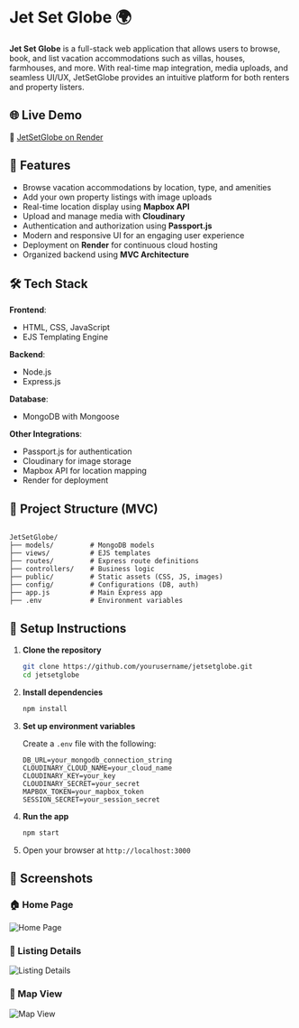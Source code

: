 # Jet Set Globe 🌍

**Jet Set Globe** is a full-stack web application that allows users to browse, book, and list vacation accommodations such as villas, houses, farmhouses, and more. With real-time map integration, media uploads, and seamless UI/UX, JetSetGlobe provides an intuitive platform for both renters and property listers.

## 🌐 Live Demo

🔗 [JetSetGlobe on Render](https://jet-set-globe.onrender.com)

## 🚀 Features

- Browse vacation accommodations by location, type, and amenities
- Add your own property listings with image uploads
- Real-time location display using **Mapbox API**
- Upload and manage media with **Cloudinary**
- Authentication and authorization using **Passport.js**
- Modern and responsive UI for an engaging user experience
- Deployment on **Render** for continuous cloud hosting
- Organized backend using **MVC Architecture**

## 🛠️ Tech Stack

**Frontend**:
- HTML, CSS, JavaScript
- EJS Templating Engine

**Backend**:
- Node.js
- Express.js

**Database**:
- MongoDB with Mongoose

**Other Integrations**:
- Passport.js for authentication
- Cloudinary for image storage
- Mapbox API for location mapping
- Render for deployment

## 📁 Project Structure (MVC)

```

JetSetGlobe/
├── models/         # MongoDB models
├── views/          # EJS templates
├── routes/         # Express route definitions
├── controllers/    # Business logic
├── public/         # Static assets (CSS, JS, images)
├── config/         # Configurations (DB, auth)
├── app.js          # Main Express app
├── .env            # Environment variables

````

## 🧪 Setup Instructions

1. **Clone the repository**
   ```bash
   git clone https://github.com/yourusername/jetsetglobe.git
   cd jetsetglobe

2. **Install dependencies**

   ```bash
   npm install
   ```

3. **Set up environment variables**

   Create a `.env` file with the following:

   ```env
   DB_URL=your_mongodb_connection_string
   CLOUDINARY_CLOUD_NAME=your_cloud_name
   CLOUDINARY_KEY=your_key
   CLOUDINARY_SECRET=your_secret
   MAPBOX_TOKEN=your_mapbox_token
   SESSION_SECRET=your_session_secret
   ```

4. **Run the app**

   ```bash
   npm start
   ```

5. Open your browser at `http://localhost:3000`

## 📸 Screenshots

### 🏠 Home Page
![Home Page](https://i.postimg.cc/fRNKq5V9/Screenshot-2025-05-15-125754.png)

### 📍 Listing Details
![Listing Details](https://i.postimg.cc/mDCkn3zP/Screenshot-2025-05-15-130227.png)

### 📍 Map View
![Map View](https://i.postimg.cc/yxfHpWPJ/Screenshot-2025-05-15-130358.png)
